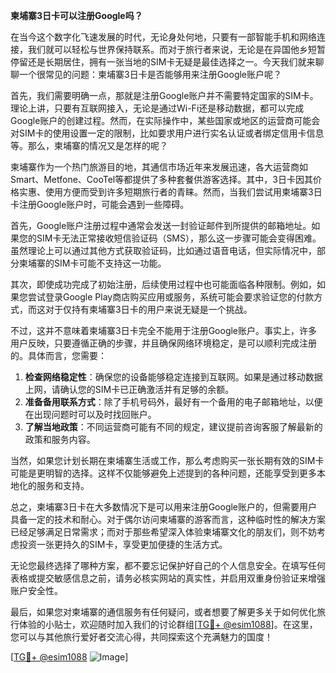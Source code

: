 **柬埔寨3日卡可以注册Google吗？**

在当今这个数字化飞速发展的时代，无论身处何地，只要有一部智能手机和网络连接，我们就可以轻松与世界保持联系。而对于旅行者来说，无论是在异国他乡短暂停留还是长期居住，拥有一张当地的SIM卡无疑是最佳选择之一。今天我们就来聊聊一个很常见的问题：柬埔寨3日卡是否能够用来注册Google账户呢？

首先，我们需要明确一点，那就是注册Google账户并不需要特定国家的SIM卡。理论上讲，只要有互联网接入，无论是通过Wi-Fi还是移动数据，都可以完成Google账户的创建过程。然而，在实际操作中，某些国家或地区的运营商可能会对SIM卡的使用设置一定的限制，比如要求用户进行实名认证或者绑定信用卡信息等。那么，柬埔寨的情况又是怎样的呢？

柬埔寨作为一个热门旅游目的地，其通信市场近年来发展迅速，各大运营商如Smart、Metfone、CooTel等都提供了多种套餐供游客选择。其中，3日卡因其价格实惠、使用方便而受到许多短期旅行者的青睐。然而，当我们尝试用柬埔寨3日卡注册Google账户时，可能会遇到一些障碍。

首先，Google账户注册过程中通常会发送一封验证邮件到所提供的邮箱地址。如果您的SIM卡无法正常接收短信验证码（SMS），那么这一步骤可能会变得困难。虽然理论上可以通过其他方式获取验证码，比如通过语音电话，但实际情况中，部分柬埔寨的SIM卡可能不支持这一功能。

其次，即使成功完成了初始注册，后续使用过程中也可能面临各种限制。例如，如果您尝试登录Google Play商店购买应用或服务，系统可能会要求验证您的付款方式，而这对于仅持有柬埔寨3日卡的用户来说无疑是一个挑战。

不过，这并不意味着柬埔寨3日卡完全不能用于注册Google账户。事实上，许多用户反映，只要遵循正确的步骤，并且确保网络环境稳定，是可以顺利完成注册的。具体而言，您需要：

1. **检查网络稳定性**：确保您的设备能够稳定连接到互联网。如果是通过移动数据上网，请确认您的SIM卡已正确激活并有足够的余额。
2. **准备备用联系方式**：除了手机号码外，最好有一个备用的电子邮箱地址，以便在出现问题时可以及时找回账户。
3. **了解当地政策**：不同运营商可能有不同的规定，建议提前咨询客服了解最新的政策和服务内容。

当然，如果您计划长期在柬埔寨生活或工作，那么考虑购买一张长期有效的SIM卡可能是更明智的选择。这样不仅能够避免上述提到的各种问题，还能享受到更多本地化的服务和支持。

总之，柬埔寨3日卡在大多数情况下是可以用来注册Google账户的，但需要用户具备一定的技术和耐心。对于偶尔访问柬埔寨的游客而言，这种临时性的解决方案已经足够满足日常需求；而对于那些希望深入体验柬埔寨文化的朋友们，则不妨考虑投资一张更持久的SIM卡，享受更加便捷的生活方式。

无论您最终选择了哪种方案，都不要忘记保护好自己的个人信息安全。在填写任何表格或提交敏感信息之前，请务必核实网站的真实性，并启用双重身份验证来增强账户安全性。

最后，如果您对柬埔寨的通信服务有任何疑问，或者想要了解更多关于如何优化旅行体验的小贴士，欢迎随时加入我们的讨论群组[[TG💪+ @esim1088](https://t.me/s/esim1088)]。在这里，您可以与其他旅行爱好者交流心得，共同探索这个充满魅力的国度！

[[TG💪+ @esim1088](https://t.me/s/esim1088) ![Image](https://i.postimg.cc/4NQfJmqS/Snipaste-2025-05-13-00-14-12.png)]